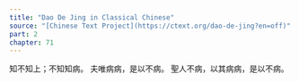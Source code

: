 ```yaml
---
title: "Dao De Jing in Classical Chinese"
source: "[Chinese Text Project](https://ctext.org/dao-de-jing?en=off)"
part: 2
chapter: 71
---
```

知不知上；不知知病。
夫唯病病，是以不病。
聖人不病，以其病病，是以不病。